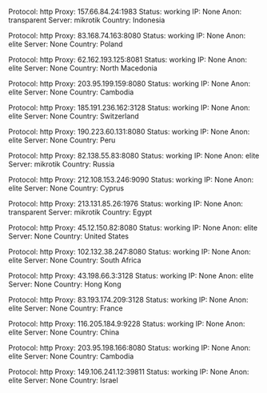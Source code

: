 Protocol: http
Proxy: 157.66.84.24:1983
Status: working
IP: None
Anon: transparent
Server: mikrotik
Country: Indonesia

Protocol: http
Proxy: 83.168.74.163:8080
Status: working
IP: None
Anon: elite
Server: None
Country: Poland

Protocol: http
Proxy: 62.162.193.125:8081
Status: working
IP: None
Anon: elite
Server: None
Country: North Macedonia

Protocol: http
Proxy: 203.95.199.159:8080
Status: working
IP: None
Anon: elite
Server: None
Country: Cambodia

Protocol: http
Proxy: 185.191.236.162:3128
Status: working
IP: None
Anon: elite
Server: None
Country: Switzerland

Protocol: http
Proxy: 190.223.60.131:8080
Status: working
IP: None
Anon: elite
Server: None
Country: Peru

Protocol: http
Proxy: 82.138.55.83:8080
Status: working
IP: None
Anon: elite
Server: mikrotik
Country: Russia

Protocol: http
Proxy: 212.108.153.246:9090
Status: working
IP: None
Anon: elite
Server: None
Country: Cyprus

Protocol: http
Proxy: 213.131.85.26:1976
Status: working
IP: None
Anon: transparent
Server: mikrotik
Country: Egypt

Protocol: http
Proxy: 45.12.150.82:8080
Status: working
IP: None
Anon: elite
Server: None
Country: United States

Protocol: http
Proxy: 102.132.38.247:8080
Status: working
IP: None
Anon: elite
Server: None
Country: South Africa

Protocol: http
Proxy: 43.198.66.3:3128
Status: working
IP: None
Anon: elite
Server: None
Country: Hong Kong

Protocol: http
Proxy: 83.193.174.209:3128
Status: working
IP: None
Anon: elite
Server: None
Country: France

Protocol: http
Proxy: 116.205.184.9:9228
Status: working
IP: None
Anon: elite
Server: None
Country: China

Protocol: http
Proxy: 203.95.198.166:8080
Status: working
IP: None
Anon: elite
Server: None
Country: Cambodia

Protocol: http
Proxy: 149.106.241.12:39811
Status: working
IP: None
Anon: elite
Server: None
Country: Israel

